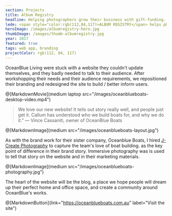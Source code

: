 ```yaml
---
section: Projects
title: Album Registry
headline: Helping photographers grow their business with gift-funding.
lede: <span style="color:rgb(112,84,117)>ALBUM REGISTRY</span> helps photographers grow their business with gift-funding.
heroImage: /images/albumregistry-hero.jpg
thumbImage: /images/thumb-albumregistry.jpg
year: 2017
featured: true
tags: web app, branding
projectColor: rgb(112, 84, 117)
---
```


OceanBlue Living were stuck with a website they couldn't update themselves, and they badly needed to talk to their audience. After workshopping their needs and their audience requirements, we repositioned their branding and redesigned the site to build / better inform users.

@[MarkdownMovie](medium laptop src="/images/oceanblueboats-desktop-video.mp4")

> We love our new website! It tells out story really well, and people just get it. Callum has understood who we build boats for, and why we do it.” — Vince Cassaniti, owner of OceanBlue Boats

@[MarkdownImage](medium src="/images/oceanblueboats-layout.jpg")

As with the brand work for their sister company, Oceanblue Boats, I hired [J-Create Photography](http://j-create.com.au/) to capture the team's love of boat building. as the key point of difference in their brand story. Immersive photography was is used to tell that story on the website and in their marketing materials.

@[MarkdownImage](medium src="/images/oceanblueboats-photography.jpg")

The heart of the website will be the blog, a place we hope people will dream up their perfect home and office space, and create a community around OceanBlue's works.

@[MarkdownButton](link="https://oceanblueboats.com.au" label="Visit the site")
